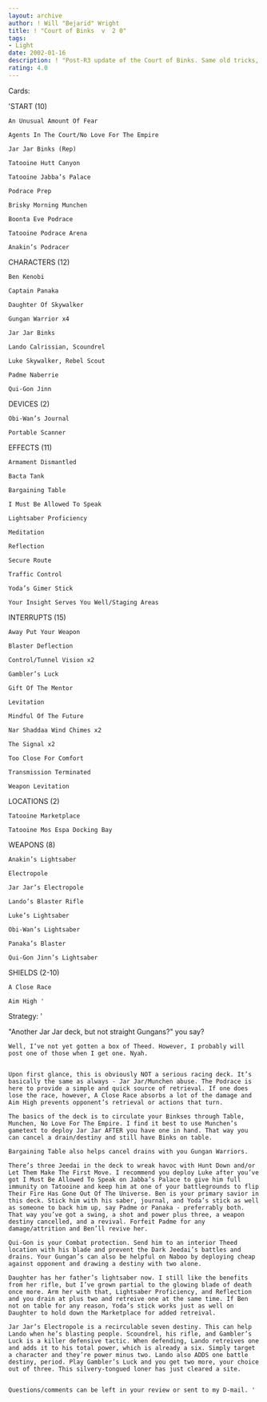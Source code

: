 ```yaml
---
layout: archive
author: ! Will "Bejarid" Wright
title: ! "Court of Binks  v  2 0"
tags:
- Light
date: 2002-01-16
description: ! "Post-R3 update of the Court of Binks. Same old tricks, plus a few new ones."
rating: 4.0
---
```

Cards: 

'START (10)


	An Unusual Amount Of Fear

	Agents In The Court/No Love For The Empire

	Jar Jar Binks (Rep)

	Tatooine Hutt Canyon

	Tatooine Jabba’s Palace

	Podrace Prep

	Brisky Morning Munchen

	Boonta Eve Podrace

	Tatooine Podrace Arena

	Anakin’s Podracer


CHARACTERS (12)


	Ben Kenobi

	Captain Panaka

	Daughter Of Skywalker

	Gungan Warrior x4

	Jar Jar Binks

	Lando Calrissian, Scoundrel

	Luke Skywalker, Rebel Scout

	Padme Naberrie

	Qui-Gon Jinn


DEVICES (2)


	Obi-Wan’s Journal

	Portable Scanner


EFFECTS (11)


	Armament Dismantled

	Bacta Tank

	Bargaining Table

	I Must Be Allowed To Speak

	Lightsaber Proficiency

	Meditation

	Reflection

	Secure Route

	Traffic Control

	Yoda’s Gimer Stick

	Your Insight Serves You Well/Staging Areas


INTERRUPTS (15)


	Away Put Your Weapon

	Blaster Deflection

	Control/Tunnel Vision x2

	Gambler’s Luck

	Gift Of The Mentor

	Levitation

	Mindful Of The Future

	Nar Shaddaa Wind Chimes x2

	The Signal x2

	Too Close For Comfort

	Transmission Terminated

	Weapon Levitation


LOCATIONS (2)


	Tatooine Marketplace

	Tatooine Mos Espa Docking Bay


WEAPONS (8)


	Anakin’s Lightsaber

	Electropole

	Jar Jar’s Electropole

	Lando’s Blaster Rifle

	Luke’s Lightsaber

	Obi-Wan’s Lightsaber

	Panaka’s Blaster

	Qui-Gon Jinn’s Lightsaber


SHIELDS (2-10)


	A Close Race

	Aim High '

Strategy: '

"Another Jar Jar deck, but not straight Gungans?" you say?

	Well, I’ve not yet gotten a box of Theed. However, I probably will post one of those when I get one. Nyah.


	Upon first glance, this is obviously NOT a serious racing deck. It’s basically the same as always - Jar Jar/Munchen abuse. The Podrace is here to provide a simple and quick source of retrieval. If one does lose the race, however, A Close Race absorbs a lot of the damage and Aim High prevents opponent’s retrieval or actions that turn.

	The basics of the deck is to circulate your Binkses through Table, Munchen, No Love For The Empire. I find it best to use Munchen’s gametext to deploy Jar Jar AFTER you have one in hand. That way you can cancel a drain/destiny and still have Binks on table.

	Bargaining Table also helps cancel drains with you Gungan Warriors.

	There’s three Jeedai in the deck to wreak havoc with Hunt Down and/or Let Them Make The First Move. I recommend you deploy Luke after you’ve got I Must Be Allowed To Speak on Jabba’s Palace to give him full immunity on Tatooine and keep him at one of your battlegrounds to flip Their Fire Has Gone Out Of The Universe. Ben is your primary savior in this deck. Stick him with his saber, journal, and Yoda’s stick as well as someone to back him up, say Padme or Panaka - preferrably both. That way you’ve got a swing, a shot and power plus three, a weapon destiny cancelled, and a revival. Forfeit Padme for any damage/attrition and Ben’ll revive her.

	Qui-Gon is your Combat protection. Send him to an interior Theed location with his blade and prevent the Dark Jeedai’s battles and drains. Your Gungan’s can also be helpful on Naboo by deploying cheap against opponent and drawing a destiny with two alone.

	Daughter has her father’s lightsaber now. I still like the benefits from her rifle, but I’ve grown partial to the glowing blade of death once more. Arm her with that, Lightsaber Proficiency, and Reflection and you drain at plus two and retreive one at the same time. If Ben not on table for any reason, Yoda’s stick works just as well on Daughter to hold down the Marketplace for added retreival.

	Jar Jar’s Electropole is a recirculable seven destiny. This can help Lando when he’s blasting people. Scoundrel, his rifle, and Gambler’s Luck is a killer defensive tactic. When defending, Lando retreives one and adds it to his total power, which is already a six. Simply target a character and they’re power minus two. Lando also ADDS one battle destiny, period. Play Gambler’s Luck and you get two more, your choice out of three. This silvery-tongued loner has just cleared a site.


	Questions/comments can be left in your review or sent to my D-mail. '